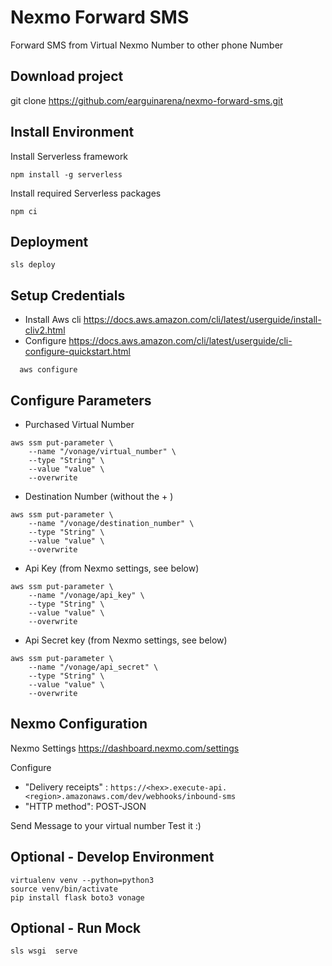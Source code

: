 # Nexmo Forward SMS
Forward SMS from Virtual Nexmo Number to other phone Number

## Download project
git clone https://github.com/earguinarena/nexmo-forward-sms.git

## Install Environment
Install Serverless framework
```
npm install -g serverless
```

Install required Serverless packages
```
npm ci
```

## Deployment
```
sls deploy
```

## Setup Credentials

* Install Aws cli https://docs.aws.amazon.com/cli/latest/userguide/install-cliv2.html
* Configure https://docs.aws.amazon.com/cli/latest/userguide/cli-configure-quickstart.html
  
```
  aws configure 
```

## Configure Parameters
* Purchased Virtual Number
```
aws ssm put-parameter \
    --name "/vonage/virtual_number" \
    --type "String" \
    --value "value" \
    --overwrite
```

* Destination Number (without the + )
```
aws ssm put-parameter \
    --name "/vonage/destination_number" \
    --type "String" \
    --value "value" \
    --overwrite
```

* Api Key (from Nexmo settings, see below)
```
aws ssm put-parameter \
    --name "/vonage/api_key" \
    --type "String" \
    --value "value" \
    --overwrite
```

* Api Secret key (from Nexmo settings, see below)
```
aws ssm put-parameter \
    --name "/vonage/api_secret" \
    --type "String" \
    --value "value" \
    --overwrite
```


## Nexmo Configuration
Nexmo Settings https://dashboard.nexmo.com/settings

Configure 
* "Delivery receipts" : 
```https://<hex>.execute-api.<region>.amazonaws.com/dev/webhooks/inbound-sms```
* "HTTP method": POST-JSON 

Send Message to your virtual number Test it :)


## Optional - Develop Environment
```
virtualenv venv --python=python3 
source venv/bin/activate 
pip install flask boto3 vonage
```

## Optional - Run Mock
```
sls wsgi  serve
```